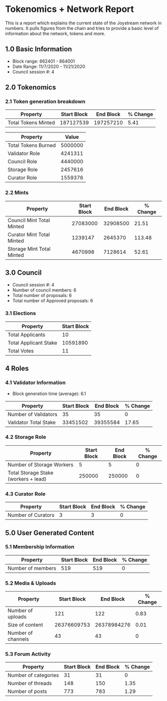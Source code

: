 # Tokenomics + Network Report
This is a report which explains the current state of the Joystream network in numbers. It pulls figures from the chain and tries to provide a basic level of information about the network, tokens and more. 

## 1.0 Basic Information
* Block range: 662401 - 864001
* Date Range: 11/7/2020 - 11/21/2020
* Council session #: 4

## 2.0 Tokenomics
### 2.1 Token generation breakdown
| Property            | Start Block | End Block | % Change |
|---------------------|--------------|--------------|----------|
| Total Tokens Minted |  187127539 | 197257210 | 5.41 |

| Property            | Value        |
|---------------------|--------------|
| Total Tokens Burned | 5000000 | 
| Validator Role      |  4241311            | 
| Council Role        | 4440000             | 
| Storage Role        | 2457616             | 
| Curator Role        | 1559376             | 



### 2.2 Mints 
| Property                    | Start Block           | End Block | % Change |
|-----------------------------|-----------------------|--------------|----------|
| Council Mint Total Minted   | 27083000  |  32908500 |21.51          |
| Curator Mint Total Minted   |  1239147 | 2645370| 113.48          |
| Storage Mint Total Minted   |  4670998 |  7128614            |  52.61        |

## 3.0 Council
* Council session #: 4
* Number of council members: 6
* Total number of proposals: 6
* Total number of Approved proposals: 6

### 3.1 Elections
| Property                    | Start Block  |
|-----------------------------|--------------|
| Total Applicants            |10              |
| Total Applicant Stake       |10591890              |
| Total Votes                 |11             |

## 4 Roles
### 4.1 Validator Information
* Block generation time (average): 6.1

| Property                    | Start Block | End Block | % Change |
|-----------------------------|--------------|--------------|----------|
| Number of Validators       |  35 | 35 | 0 |
| Validator Total Stake       | 33451502 | 39355584 | 17.65 |


### 4.2 Storage Role
| Property                | Start Block | End Block | % Change |
|-------------------------|--------------|--------------|----------|
| Number of Storage Workers | 5  |  5 | 0 |
| Total Storage Stake (workers + lead)  | 250000 |  250000 | 0 |

### 4.3 Curator Role
| Property                | Start Block | End Block | % Change |
|-------------------------|--------------|--------------|----------|
| Number of Curators      | 3 | 3 | 0 |

## 5.0 User Generated Content
### 5.1 Membership Information
| Property          | Start Block | End Block | % Change |
|-------------------|--------------|--------------|----------|
| Number of members | 519|  519 | 0 |

### 5.2 Media & Uploads
| Property                | Start Block | End Block | % Change |
|-------------------------|--------------|--------------|----------|
| Number of uploads       | 121 | 122  |  0.83 |
| Size of content         |  26376609753 |  26378984276 | 0.01          |
| Number of channels      |  43 | 43 | 0 |

### 5.3 Forum Activity
| Property          | Start Block | End Block | % Change |
|-------------------|--------------|--------------|----------|
| Number of categories | 31 | 31 | 0         |
| Number of threads    | 148| 150 | 1.35         |
| Number of posts      | 773 | 783            |  1.29        |